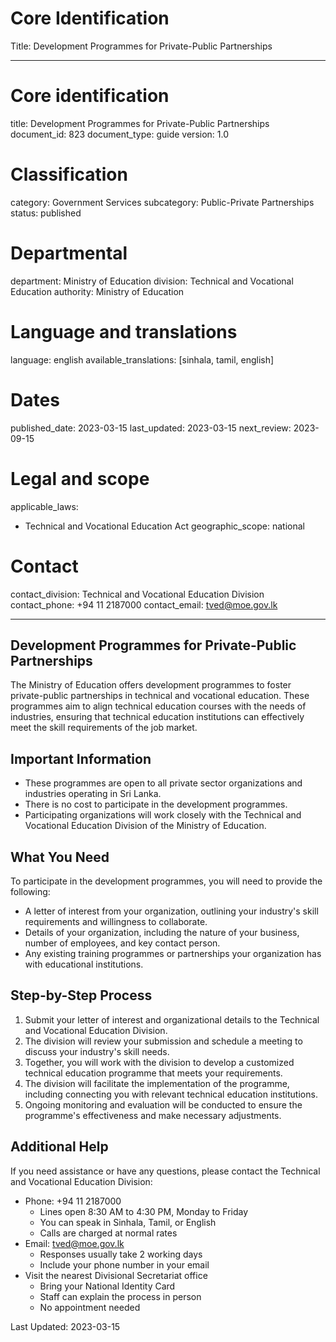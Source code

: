 # Core Identification
Title: Development Programmes for Private-Public Partnerships

---
# Core identification
title: Development Programmes for Private-Public Partnerships
document_id: 823
document_type: guide
version: 1.0

# Classification
category: Government Services
subcategory: Public-Private Partnerships
status: published

# Departmental
department: Ministry of Education
division: Technical and Vocational Education
authority: Ministry of Education

# Language and translations
language: english
available_translations: [sinhala, tamil, english]

# Dates
published_date: 2023-03-15
last_updated: 2023-03-15
next_review: 2023-09-15

# Legal and scope
applicable_laws:
  - Technical and Vocational Education Act
geographic_scope: national

# Contact
contact_division: Technical and Vocational Education Division
contact_phone: +94 11 2187000
contact_email: tved@moe.gov.lk

---

## Development Programmes for Private-Public Partnerships

The Ministry of Education offers development programmes to foster private-public partnerships in technical and vocational education. These programmes aim to align technical education courses with the needs of industries, ensuring that technical education institutions can effectively meet the skill requirements of the job market.

## Important Information

- These programmes are open to all private sector organizations and industries operating in Sri Lanka.
- There is no cost to participate in the development programmes.
- Participating organizations will work closely with the Technical and Vocational Education Division of the Ministry of Education.

## What You Need

To participate in the development programmes, you will need to provide the following:

- A letter of interest from your organization, outlining your industry's skill requirements and willingness to collaborate.
- Details of your organization, including the nature of your business, number of employees, and key contact person.
- Any existing training programmes or partnerships your organization has with educational institutions.

## Step-by-Step Process

1. Submit your letter of interest and organizational details to the Technical and Vocational Education Division.
2. The division will review your submission and schedule a meeting to discuss your industry's skill needs.
3. Together, you will work with the division to develop a customized technical education programme that meets your requirements.
4. The division will facilitate the implementation of the programme, including connecting you with relevant technical education institutions.
5. Ongoing monitoring and evaluation will be conducted to ensure the programme's effectiveness and make necessary adjustments.

## Additional Help

If you need assistance or have any questions, please contact the Technical and Vocational Education Division:

- Phone: +94 11 2187000
    - Lines open 8:30 AM to 4:30 PM, Monday to Friday
    - You can speak in Sinhala, Tamil, or English
    - Calls are charged at normal rates
- Email: tved@moe.gov.lk
    - Responses usually take 2 working days
    - Include your phone number in your email
- Visit the nearest Divisional Secretariat office
    - Bring your National Identity Card
    - Staff can explain the process in person
    - No appointment needed

Last Updated: 2023-03-15